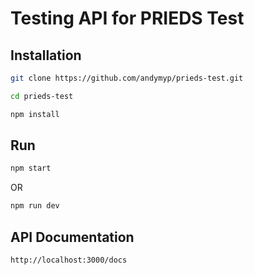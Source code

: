 # Testing API for PRIEDS Test

## Installation

```bash
git clone https://github.com/andymyp/prieds-test.git
```

```bash
cd prieds-test
```

```bash
npm install
```

## Run

```bash
npm start
```

OR

```bash
npm run dev
```

## API Documentation

```bash
http://localhost:3000/docs
```
